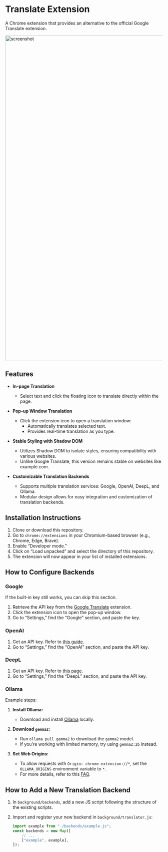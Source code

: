 # Translate Extension

A Chrome extension that provides an alternative to the official Google Translate extension.

<img width="1040" alt="screenshot" src="https://github.com/user-attachments/assets/fdb7ead8-1663-43c8-ac3e-ecd9a7dc14ca">

## Features

- **In-page Translation**
  - Select text and click the floating icon to translate directly within the page.

- **Pop-up Window Translation**
  - Click the extension icon to open a translation window:
    - Automatically translates selected text.
    - Provides real-time translation as you type.

- **Stable Styling with Shadow DOM**
  - Utilizes Shadow DOM to isolate styles, ensuring compatibility with various websites.
  - Unlike Google Translate, this version remains stable on websites like example.com.

- **Customizable Translation Backends**
  - Supports multiple translation services: Google, OpenAI, DeepL, and Ollama.
  - Modular design allows for easy integration and customization of translation backends.

## Installation Instructions

1. Clone or download this repository.
2. Go to `chrome://extensions` in your Chromium-based browser (e.g., Chrome, Edge, Brave).
3. Enable “Developer mode.”
4. Click on “Load unpacked” and select the directory of this repository.
5. The extension will now appear in your list of installed extensions.

## How to Configure Backends

### Google

If the built-in key still works, you can skip this section.

1. Retrieve the API key from the [Google Translate](https://chrome.google.com/webstore/detail/google-translate/aapbdbdomjkkjkaonfhkkikfgjllcleb?hl=zh-TW) extension.
2. Click the extension icon to open the pop-up window.
3. Go to “Settings,” find the “Google” section, and paste the key.

### OpenAI

1. Get an API key. Refer to [this guide](https://platform.openai.com/docs/quickstart/create-and-export-an-api-key).
2. Go to “Settings,” find the “OpenAI” section, and paste the API key.

### DeepL

1. Get an API key. Refer to [this page](https://www.deepl.com/en/your-account/keys).
2. Go to “Settings,” find the “DeepL” section, and paste the API key.

### Ollama

Example steps:

1. **Install Ollama:**
   - Download and install [Ollama](https://ollama.com/) locally.

2. **Download `gemma2`:**
   - Run `ollama pull gemma2` to download the `gemma2` model.
   - If you're working with limited memory, try using `gemma2:2b` instead.

3. **Set Web Origins:**
   - To allow requests with `Origin: chrome-extension://*`, set the `OLLAMA_ORIGINS` environment variable to `*`.
   - For more details, refer to this [FAQ](https://github.com/ollama/ollama/blob/0ccc732/docs/faq.md#how-can-i-allow-additional-web-origins-to-access-ollama).

## How to Add a New Translation Backend

1. In `background/backends`, add a new JS script following the structure of the existing scripts.
2. Import and register your new backend in `background/translator.js`:

    ```js 
    import example from "./backends/example.js";
    const backends = new Map([
        // ...
        ["example", example],
    ]);
    ```
